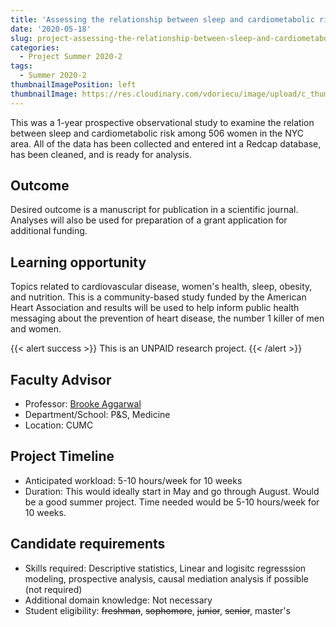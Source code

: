 ```yaml
---
title: 'Assessing the relationship between sleep and cardiometabolic risk in NYC women'
date: '2020-05-18'
slug: project-assessing-the-relationship-between-sleep-and-cardiometabolic-risk-in-nyc-women
categories:
  - Project Summer 2020-2
tags:
  - Summer 2020-2
thumbnailImagePosition: left
thumbnailImage: https://res.cloudinary.com/vdoriecu/image/upload/c_thumb,w_200,g_face/v1579110178/construction_c6dqbd.png
---
```

This was a 1-year prospective observational study to examine the relation between sleep and cardiometabolic risk among 506 women in the NYC area.  All of the data has been collected and entered int a Redcap database, has been cleaned, and is ready for analysis.

<!--more-->

## Outcome

Desired outcome is a manuscript for publication in a scientific journal.  Analyses will also be used for preparation of a grant application for additional funding.

## Learning opportunity

Topics related to cardiovascular disease, women's health, sleep, obesity, and nutrition.  This is a community-based study funded by the American Heart Association and results will be used to help inform public health messaging about the prevention of heart disease, the number 1 killer of men and women.

{{< alert success >}}
This is an UNPAID research project.
{{< /alert >}}

## Faculty Advisor
+ Professor: [Brooke Aggarwal](https://www.columbiacardiology.org/research-labs/aggarwal-lab)
+ Department/School: P&S, Medicine
+ Location: CUMC

## Project Timeline
+ Anticipated workload: 5-10 hours/week for 10 weeks
+ Duration: This would ideally start in May and go through August. Would be a good summer project.  Time needed would be 5-10 hours/week for 10 weeks.

## Candidate requirements
+ Skills required: Descriptive statistics, Linear and logisitc regresssion modeling, prospective analysis, causal mediation analysis if possible (not required)
+ Additional domain knowledge: Not necessary
+ Student eligibility: ~~freshman~~, ~~sophomore~~, ~~junior~~, ~~senior~~, master's

